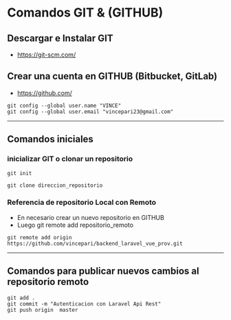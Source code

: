 # Comandos GIT & (GITHUB)
## Descargar e Instalar GIT
- https://git-scm.com/
## Crear una cuenta en GITHUB  (Bitbucket, GitLab)
- https://github.com/

```
git config --global user.name "VINCE"
git config --global user.email "vincepari23@gmail.com"
```

-----
## Comandos iniciales
### inicializar GIT o clonar un repositorio

```
git init

git clone direccion_repositorio

```

### Referencia de repositorio Local con Remoto
- En necesario crear un nuevo repositorio en GITHUB
- Luego git remote add repositorio_remoto

 ```
 git remote add origin https://github.com/vincepari/backend_laravel_vue_prov.git
 ```
----
## Comandos para publicar nuevos cambios al repositorio remoto

```
git add .
git commit -m "Autenticacion con Laravel Api Rest"
git push origin  master
```
